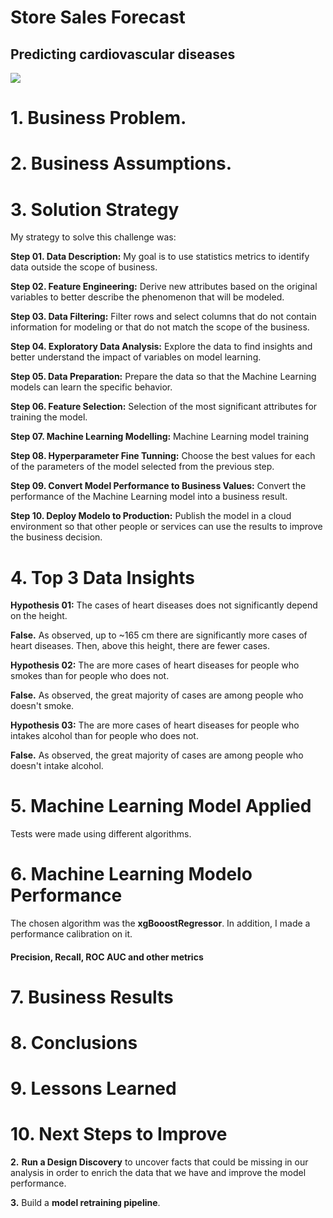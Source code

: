 # Store Sales Forecast

## Predicting cardiovascular diseases

![](img/rossmann_original.png)

# 1. Business Problem.


# 2. Business Assumptions.

# 3. Solution Strategy

My strategy to solve this challenge was:

**Step 01. Data Description:** My goal is to use statistics metrics to identify data outside the scope of business.

**Step 02. Feature Engineering:** Derive new attributes based on the original variables to better describe the phenomenon that will be modeled.

**Step 03. Data Filtering:** Filter rows and select columns that do not contain information for modeling or that do not match the scope of the business.

**Step 04. Exploratory Data Analysis:** Explore the data to find insights and better understand the impact of variables on model learning.

**Step 05. Data Preparation:** Prepare the data so that the Machine Learning models can learn the specific behavior.

**Step 06. Feature Selection:** Selection of the most significant attributes for training the model.

**Step 07. Machine Learning Modelling:** Machine Learning model training

**Step 08. Hyperparameter Fine Tunning:** Choose the best values for each of the parameters of the model selected from the previous step.

**Step 09. Convert Model Performance to Business Values:** Convert the performance of the Machine Learning model into a business result.

**Step 10. Deploy Modelo to Production:** Publish the model in a cloud environment so that other people or services can use the results to improve the business decision.

# 4. Top 3 Data Insights

**Hypothesis 01:** The cases of heart diseases does not significantly depend on the height.

**False.** As observed, up to ~165 cm there are significantly more cases of heart diseases. Then, above this height, there are fewer cases.

**Hypothesis 02:** The are more cases of heart diseases for people who smokes than for people who does not.

**False.** As observed, the great majority of cases are among people who doesn't smoke.

**Hypothesis 03:** The are more cases of heart diseases for people who intakes alcohol than for people who does not.

**False.** As observed, the great majority of cases are among people who doesn't intake alcohol.


# 5. Machine Learning Model Applied
Tests were made using different algorithms.

# 6. Machine Learning Modelo Performance
The chosen algorithm was the **xgBooostRegressor**. In addition, I made a performance calibration on it.

#### Precision, Recall, ROC AUC and other metrics

# 7. Business Results

# 8. Conclusions

# 9. Lessons Learned

# 10. Next Steps to Improve

**2.** **Run a Design Discovery** to uncover facts that could be missing in our analysis in order to enrich the data that we have and improve the model performance.

**3.** Build a **model retraining pipeline**.



